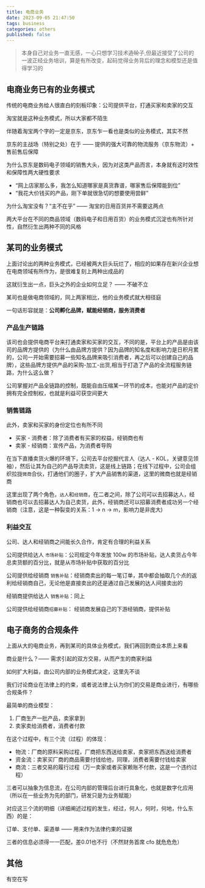 ```yaml
---
title: 电商业务
date: 2023-09-05 21:47:50
tags: business
categories: others
published: false
---
```


> 本身自己对业务一直无感，一心只想学习技术~~造轮子~~,但最近接受了公司的一波正经业务培训，算是有所改变，起码觉得业务背后的理念和模型还是值得学习的
## 电商业务已有的业务模式

传统的电商业务给人很直白的刻板印象：公司提供平台，打通买家和卖家的交互

淘宝就是这种业务模式，所以大家都不陌生

伴随着淘宝两个字的一定是京东，京东乍一看也是类似的业务模式，其实不然

京东的主战场（特别之处）在于 —— 提供的强大可靠的物流服务（京东物流）+ 售前售后保障


为什么京东是数码电子领域的销售大头，因为对这类产品而言，本身就有这时效性和保障性两大硬性要求

- “网上店家那么多，我怎么知道哪家是真货靠谱，哪家售后保障能到位”
- “我花大价钱买的产品，刚下单就很急切的想要使用尝鲜”

为什么淘宝没有？“主不在乎” —— 淘宝的日用百货并不需要这两点

两大平台在不同的商品领域（数码电子和日用百货）的业务模式沉淀也有所针对性，自然衍生出两种不同的风格
## 某司的业务模式

上面讨论出的两种业务模式，已经被两大巨头玩烂了，相应的如果存在新兴企业想在电商领域有所作为，是很难复刻上两种出成品的

这就衍生出一点，巨头之外的企业如何立足？ —— 不破不立

某司也是做电商领域的，同上两家相比，他的业务模式就大相径庭

一句话形容就是：**公司孵化品牌，赋能经销商，服务消费者**
### 产品生产链路

该司也会提供电商平台来打通卖家和买家的交互，不同的是，平台上的产品是由该司的品牌方提供的（为什么由品牌方提供？因为品牌的知名度和影响力是日积月累的，公司一开始需要招募一些知名品牌来吸引消费者，再之后可以创建自己的品牌），这些品牌方提供产品的采购-加工-出货,相当于打造了产品的全流程服务链路，为什么这么做？

公司掌握对产品全链路的控制，既能自由压缩某一环节的成本，也能对产品的定价拥有完全控制权，也就是利益可获空间更大
### 销售链路

此外，卖家和买家的身份定位也有所不同

- 买家 - 消费者：除了消费者有买家的权益，经销商也有
- 卖家 - 经销商：宣传产品，为消费者导购

在当下直播卖货火爆的环境下，公司去平台挖掘代言人（达人 - KOL，关键意见领袖），然后让其为自己的产品导流卖货，这是线上链路；在线下过程中，公司会组织拉拢`微商`合伙，打通他们的圈子，扩大产品销售的渠道，这里的微商也就是经销商

这里出现了两个角色，`达人`和`经销商`，在二者之间，除了公司可以去招募达人，经销商也可以去招募达人为自己卖货，此外，经销商还可以招募消费者成功另一个经销商（注意，这是一种裂变的关系：1 -> n -> m，影响力是非庞大)
### 利益交互

公司、达人和经销商之间能长久合作，肯定有合理的利益关系

公司提供给达人 `市场补贴`：公司规定今年发放 100w 的市场补贴，达人卖货占今年总卖货额的百分比，就是从市场补贴中获取的百分比

公司提供给经销商 `销售补贴`：经销商卖出的每一笔订单，其中都会抽取几个点的返利给经销商自己，无论他是直接卖出的还是通过自己发展的达人间接卖出的

经销商提供给达人 `销售补贴`：同上

公司提供给经销商`招募补贴`： 经销商发展自己的下游经销商，提供补贴

## 电子商务的合规条件

上面从大的电商业务，再到某司的具体业务模式，我们再回到商业本质上来看

商业是什么？—— 需求引起的双方交易，从而产生的商家利益

如何扩大利益，由公司内部的业务模式决定，这里先不谈

我们讨论商业在法律上的约束，或者说法律上认为你们的交易是商业进行，有哪些合规条件？

最简单的商业模型：

1. 厂商生产一批产品，卖家拿到
2. 卖家卖给消费者，消费者付款

在这个过程中，有三个流（过程）的体现：

- 物流：厂商的原料采购过程，厂商把东西送给卖家，卖家把东西送给消费者
- 资金流：卖家买厂商的商品需要付钱给他，同理，消费者需要付钱给卖家
- 商流：三者交易的履行过程（万一卖家或者买家赖账不付款，这是一个违约过程）

三者可以抽象为信息流，在公司内部的管理后台进行具象化，也就是数字化应用（所以在一些业务为先的部门，研发只是为业务赋能）

对应这三个流的明细（详细阐述过程的发生，经过，何人，何时，何地，什么东西）的是：

订单、支付单、渠道单 —— 用来作为法律约束的证据

三者的信息必须得一一匹配，差0.01也不行（不然财务首席 cfo 就危危危）
## 其他

有空在写


